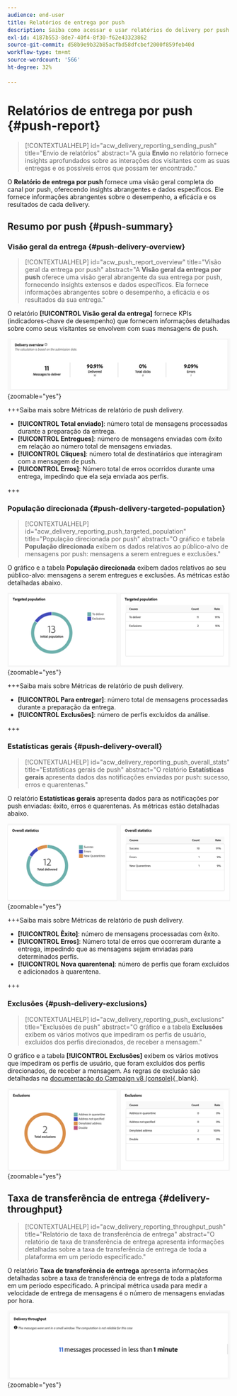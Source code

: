 ```yaml
---
audience: end-user
title: Relatórios de entrega por push
description: Saiba como acessar e usar relatórios do delivery por push
exl-id: 4187b553-8de7-40f4-8f30-f62e43323862
source-git-commit: d58b9e9b32b85acfbd58dfcbef2000f859feb40d
workflow-type: tm+mt
source-wordcount: '566'
ht-degree: 32%

---
```


# Relatórios de entrega por push {#push-report}

>[!CONTEXTUALHELP]
>id="acw_delivery_reporting_sending_push"
>title="Envio de relatórios"
>abstract="A guia **Envio** no relatório fornece insights aprofundados sobre as interações dos visitantes com as suas entregas e os possíveis erros que possam ter encontrado."

O **Relatório de entrega por push** fornece uma visão geral completa do canal por push, oferecendo insights abrangentes e dados específicos. Ele fornece informações abrangentes sobre o desempenho, a eficácia e os resultados de cada delivery.

## Resumo por push {#push-summary}

### Visão geral da entrega {#push-delivery-overview}

>[!CONTEXTUALHELP]
>id="acw_push_report_overview"
>title="Visão geral da entrega por push"
>abstract="A **Visão geral da entrega por push** oferece uma visão geral abrangente da sua entrega por push, fornecendo insights extensos e dados específicos. Ela fornece informações abrangentes sobre o desempenho, a eficácia e os resultados da sua entrega."

O relatório **[!UICONTROL Visão geral da entrega]** fornece KPIs (indicadores-chave de desempenho) que fornecem informações detalhadas sobre como seus visitantes se envolvem com suas mensagens de push.

![Esta captura de tela mostra o relatório Visão geral da entrega, que fornece KPIs sobre a participação do visitante com mensagens por push.](assets/reporting_push_3.png){zoomable="yes"}

+++Saiba mais sobre Métricas de relatório de push delivery.

* **[!UICONTROL Total enviado]**: número total de mensagens processadas durante a preparação da entrega.
* **[!UICONTROL Entregues]**: número de mensagens enviadas com êxito em relação ao número total de mensagens enviadas.
* **[!UICONTROL Cliques]**: número total de destinatários que interagiram com a mensagem de push.
* **[!UICONTROL Erros]**: Número total de erros ocorridos durante uma entrega, impedindo que ela seja enviada aos perfis.

+++

### População direcionada {#push-delivery-targeted-population}

>[!CONTEXTUALHELP]
>id="acw_delivery_reporting_push_targeted_population"
>title="População direcionada por push"
>abstract="O gráfico e tabela **População direcionada** exibem os dados relativos ao público-alvo de mensagens por push: mensagens a serem entregues e exclusões."

O gráfico e a tabela **População direcionada** exibem dados relativos ao seu público-alvo: mensagens a serem entregues e exclusões. As métricas estão detalhadas abaixo.

![Esta captura de tela mostra o gráfico e a tabela de população direcionada, que exibe dados sobre mensagens a serem entregues e exclusões.](assets/reporting_push_4.png){zoomable="yes"}

+++Saiba mais sobre Métricas de relatório de push delivery.

* **[!UICONTROL Para entregar]**: número total de mensagens processadas durante a preparação da entrega.
* **[!UICONTROL Exclusões]**: número de perfis excluídos da análise.

+++

### Estatísticas gerais {#push-delivery-overall}

>[!CONTEXTUALHELP]
>id="acw_delivery_reporting_push_overall_stats"
>title="Estatísticas gerais de push"
>abstract="O relatório **Estatísticas gerais** apresenta dados das notificações enviadas por push: sucesso, erros e quarentenas."

O relatório **Estatísticas gerais** apresenta dados para as notificações por push enviadas: êxito, erros e quarentenas. As métricas estão detalhadas abaixo.

![Esta captura de tela mostra o relatório Estatísticas gerais, que apresenta dados sobre êxito, erros e quarentenas para notificações por push enviadas.](assets/reporting_push_5.png){zoomable="yes"}

+++Saiba mais sobre Métricas de relatório de push delivery.

* **[!UICONTROL Êxito]**: número de mensagens processadas com êxito.
* **[!UICONTROL Erros]**: Número total de erros que ocorreram durante a entrega, impedindo que as mensagens sejam enviadas para determinados perfis.
* **[!UICONTROL Nova quarentena]**: número de perfis que foram excluídos e adicionados à quarentena.

+++

### Exclusões {#push-delivery-exclusions}

>[!CONTEXTUALHELP]
>id="acw_delivery_reporting_push_exclusions"
>title="Exclusões de push"
>abstract="O gráfico e a tabela **Exclusões** exibem os vários motivos que impediram os perfis de usuário, excluídos dos perfis direcionados, de receber a mensagem."

O gráfico e a tabela **[!UICONTROL Exclusões]** exibem os vários motivos que impediram os perfis de usuário, que foram excluídos dos perfis direcionados, de receber a mensagem. As regras de exclusão são detalhadas na [documentação do Campaign v8 (console)](https://experienceleague.adobe.com/docs/campaign/campaign-v8/send/failures/delivery-failures.html#push-error-types){_blank}.

![Esta captura de tela mostra o gráfico e a tabela de Exclusões, que mostram os motivos que impedem que perfis de usuários excluídos recebam mensagens.](assets/reporting_push_6.png){zoomable="yes"}

## Taxa de transferência de entrega {#delivery-throughput}

>[!CONTEXTUALHELP]
>id="acw_delivery_reporting_throughput_push"
>title="Relatório de taxa de transferência de entrega"
>abstract="O relatório de taxa de transferência de entrega apresenta informações detalhadas sobre a taxa de transferência de entrega de toda a plataforma em um período especificado."

O relatório **Taxa de transferência de entrega** apresenta informações detalhadas sobre a taxa de transferência de entrega de toda a plataforma em um período especificado. A principal métrica usada para medir a velocidade de entrega de mensagens é o número de mensagens enviadas por hora.

![Esta captura de tela mostra o relatório Taxa de transferência de entrega, que fornece detalhes sobre a velocidade de entrega de mensagens da plataforma em um período especificado.](assets/reporting_push_2.png){zoomable="yes"}